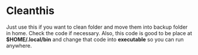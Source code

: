 # Cleanthis

Just use this if you want to clean folder and move them into backup folder in home.
Check the code if necessary. 
Also, this code is good to be place at **$HOME/.local/bin** and change that code into **executable**
so you can run anywhere.

